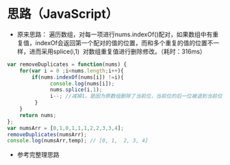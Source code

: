 
思路（JavaScript）
==================

* 原来思路：
  遍历数组，对每一项进行nums.indexOf()配对，如果数组中有重复值，indexOf会返回第一个配对的值的位置，而和多个重复的值的位置不一样，进而采用splice(i,1) 
  对数组重复值进行删除修改。（耗时：316ms）

```JavaScript
var removeDuplicates = function(nums) {
	for(var i = 0 ;i<nums.length;i++){
		if(nums.indexOf(nums[i]) !=i){
		      console.log(nums[i]);
		      nums.splice(i,1);
		      i--; //减掉1，是因为原数组删除了当前位，当前位的后一位被退到当前位，所以位置减一位
		 }
	}
	return nums;
};
var numsArr = [0,1,0,1,1,1,2,2,3,3,4];
removeDuplicates(numsArr);
console.log(numsArr,temp); // [0, 1,  2, 3, 4]		
```
* 参考完整理思路

